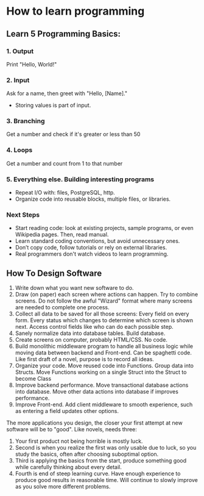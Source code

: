 # How to learn programming

## Learn 5 Programming Basics:

### 1. Output

Print "Hello, World!"

### 2. Input

Ask for a name, then greet with "Hello, [Name]."

- Storing values is part of input.

### 3. Branching

Get a number and check if it's greater or less than 50

### 4. Loops

Get a number and count from 1 to that number

### 5. Everything else. Building interesting programs

- Repeat I/O with: files, PostgreSQL, http.
- Organize code into reusable blocks, multiple files, or libraries.

### Next Steps

- Start reading code: look at existing projects, sample programs, or even Wikipedia pages. Then, read manual.
- Learn standard coding conventions, but avoid unnecessary ones.
- Don’t copy code, follow tutorials or rely on external libraries.
- Real programmers don't watch videos to learn programming.

## How To Design Software

1. Write down what you want new software to do.
2. Draw (on paper) each screen where actions can happen. Try to combine screens. Do not follow the awful "Wizard" format where many screens are needed to complete one process.
3. Collect all data to be saved for all those screens: Every field on every form. Every status which changes to determine which screen is shown next. Access control fields like who can do each possible step.
4. Sanely normalize data into database tables. Build database.
5. Create screens on computer, probably HTML/CSS. No code.
6. Build monolithic middleware program to handle all business logic while moving data between backend and Front-end. Can be spaghetti code. Like first draft of a novel, purpose is to record all ideas.
7. Organize your code. Move reused code into Functions. Group data into Structs. Move Functions working on a single Struct into the Struct to become Class
8. Improve backend performance. Move transactional database actions into database. Move other data actions into database if improves performance.
9. Improve Front-end. Add client middleware to smooth experience, such as entering a field updates other options.

The more applications you design, the closer your first attempt at new software will be to "good". Like novels, needs three:

1. Your first product not being horrible is mostly luck.
2. Second is when you realize the first was only usable due to luck, so you study the basics, often after choosing suboptimal option.
3. Third is applying the basics from the start, produce something good while carefully thinking about every detail.
4. Fourth is end of steep learning curve. Have enough experience to produce good results in reasonable time. Will continue to slowly improve as you solve more different problems.
